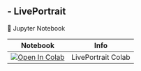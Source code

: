 ## - LivePortrait

🍊 Jupyter Notebook

| Notebook | Info
| --- | --- |
[![Open In Colab](https://colab.research.google.com/assets/colab-badge.svg)](https://colab.research.google.com/github/luoqxi/lqx-ai-jupyters/blob/main/liveportrait-colab.ipynb) | LivePortrait Colab
